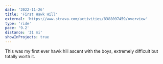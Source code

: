 ```yaml
---
date: '2022-11-26'
title: 'First Hawk Hill'
external: 'https://www.strava.com/activities/8388097459/overview'
type: 'ride'
pace: '9.2'
distance: '31 mi'
showInProjects: true
---
```


This was my first ever hawk hill ascent with the boys, extremely difficult but totally worth it.
